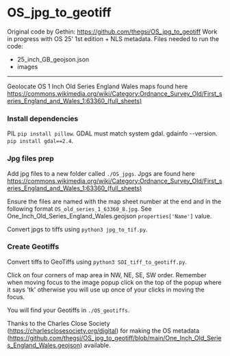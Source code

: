 # OS_jpg_to_geotiff

Original code by Gethin: https://github.com/thegsi/OS_jpg_to_geotiff Work in progress with OS 25' 1st edition + NLS metadata. Files needed to run the code:

- 25_inch_GB_geojson.json
- images

---

Geolocate OS 1 Inch Old Series England Wales maps found here https://commons.wikimedia.org/wiki/Category:Ordnance_Survey_Old/First_series_England_and_Wales_1:63360_(full_sheets)

### Install dependencies  
PIL `pip install pillow`.
GDAL must match system gdal.
gdainfo --version.
`pip install gdal==2.4`.

### Jpg files prep
Add jpg files to a new folder called `./OS_jpgs`. Jpgs are found here https://commons.wikimedia.org/wiki/Category:Ordnance_Survey_Old/First_series_England_and_Wales_1:63360_(full_sheets)

Ensure the files are named with the map sheet number at the end and in the following format `OS_old_series_1_63360_8.jpg`. See One_Inch_Old_Series_England_Wales.geojson `properties['Name']` value.

Convert jpgs to tiffs using `python3 jpg_to_tif.py`.

### Create Geotiffs
Convert tiffs to GeoTiffs using `python3 SOI_tiff_to_geotiff.py`.

Click on four corners of map area in NW, NE, SE, SW order.
Remember when moving focus to the image popup click on the top of the popup where it says 'tk' otherwise you will use up once of your clicks in moving the focus.

You will find your Geotiffs in `./OS_geotiffs`.

Thanks to the Charles Close Society (https://charlesclosesociety.org/digital) for making the OS metadata  (https://github.com/thegsi/OS_jpg_to_geotiff/blob/main/One_Inch_Old_Series_England_Wales.geojson) available.
